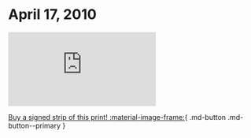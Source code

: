 # April 17, 2010

![](https://www.achewood.com/comic.php?date=04172010)

[Buy a signed strip of this print! :material-image-frame:](https://achewood-holiday-pop-up.myshopify.com/products/strip#04172010){ .md-button .md-button--primary }

